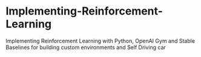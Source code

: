 # Implementing-Reinforcement-Learning
Implementing Reinforcement Learning with Python, OpenAI Gym and Stable Baselines for building custom environments and Self Driving car 

